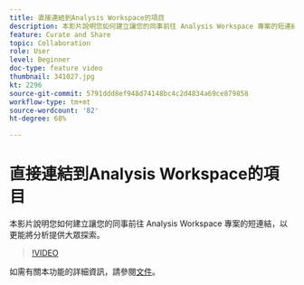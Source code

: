 ```yaml
---
title: 直接連結到Analysis Workspace的項目
description: 本影片說明您如何建立讓您的同事前往 Analysis Workspace 專案的短連結，以更能將分析提供大眾探索。
feature: Curate and Share
topic: Collaboration
role: User
level: Beginner
doc-type: feature video
thumbnail: 341027.jpg
kt: 2296
source-git-commit: 5791ddd8ef948d74148bc4c2d4834a69ce879858
workflow-type: tm+mt
source-wordcount: '82'
ht-degree: 68%

---
```


# 直接連結到Analysis Workspace的項目

本影片說明您如何建立讓您的同事前往 Analysis Workspace 專案的短連結，以更能將分析提供大眾探索。

>[!VIDEO](https://video.tv.adobe.com/v/341027/?quality=12&learn=on)

如需有關本功能的詳細資訊，請參閱[文件](https://experienceleague.adobe.com/docs/analytics/analyze/analysis-workspace/curate-share/shareable-links.html?lang=en)。
